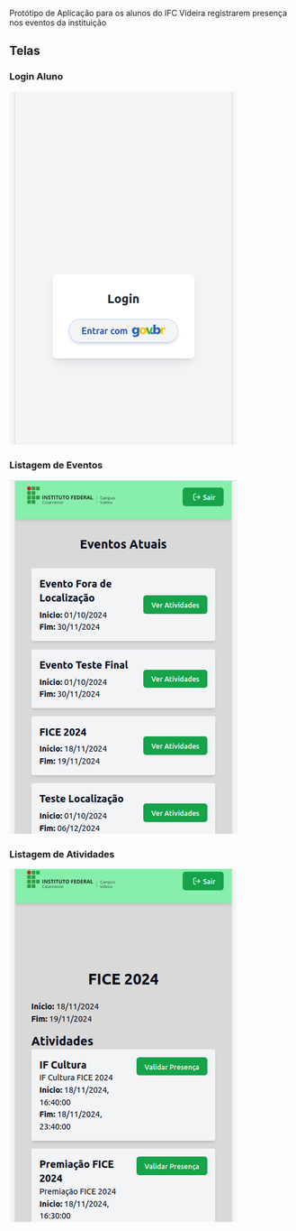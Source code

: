 Protótipo de Aplicação para os alunos do IFC Videira registrarem presença nos eventos da instituição

## Telas

### Login Aluno

![Figura 1: Login Aluno](/telas/loginAluno.png)

### Listagem de Eventos

![Figura 2: Listagem de Eventos Aluno](/telas/listaEventosAluno.png)

### Listagem de Atividades

![Figura 3: listaAtividadesAluno](/telas/listaAtividadesAluno.png)
